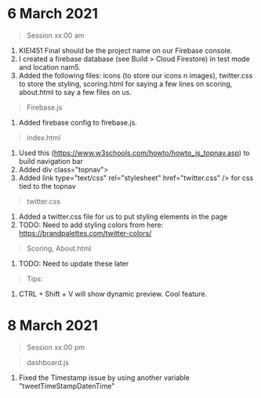 # 6 March 2021
> Session xx:00 am
1. KIEI451 Final should be the project name on our Firebase console.
2. I created a firebase database (see Build > Cloud Firestore) in test mode and location nam5.
3. Added the following files: icons (to store our icons n images), twitter.css to store the styling, scoring.html for saying a few lines on scoring, about.html to say a few files on us.

> Firebase.js
1. Added firebase config to firebase.js.

> index.html
1. Used this (https://www.w3schools.com/howto/howto_js_topnav.asp) to build navigation bar 
2. Added div class="topnav">
3. Added link type="text/css" rel="stylesheet" href="twitter.css" /> for css tied to the topnav

> twitter.css
1. Added a twitter.css file for us to put styling elements in the page
2. TODO: Need to add styling colors from here: https://brandpalettes.com/twitter-colors/

> Scoring, About.html
1. TODO: Need to update these later

> Tips:
1. CTRL + Shift + V will show dynamic preview. Cool feature.

# 8 March 2021
> Session xx:00 pm


> dashboard.js
1. Fixed the Timestamp issue by using another variable "tweetTimeStampDatenTime"
